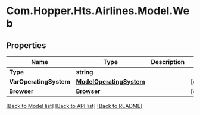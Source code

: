 # Com.Hopper.Hts.Airlines.Model.Web

## Properties

Name | Type | Description | Notes
------------ | ------------- | ------------- | -------------
**Type** | **string** |  | 
**VarOperatingSystem** | [**ModelOperatingSystem**](ModelOperatingSystem.md) |  | [optional] 
**Browser** | [**Browser**](Browser.md) |  | [optional] 

[[Back to Model list]](../../README.md#documentation-for-models) [[Back to API list]](../../README.md#documentation-for-api-endpoints) [[Back to README]](../../README.md)

